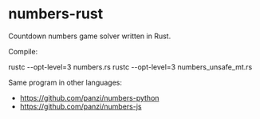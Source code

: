 numbers-rust
============

Countdown numbers game solver written in Rust.

Compile:

  rustc --opt-level=3 numbers.rs
  rustc --opt-level=3 numbers_unsafe_mt.rs

Same program in other languages:
 * https://github.com/panzi/numbers-python
 * https://github.com/panzi/numbers-js
